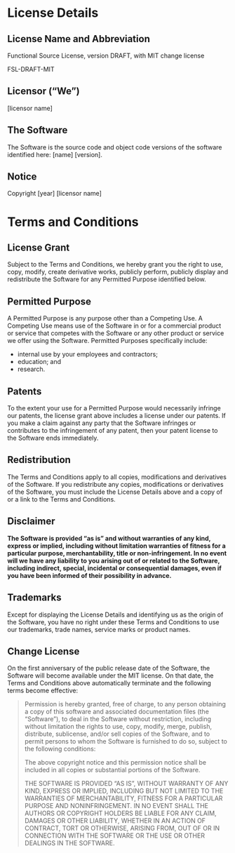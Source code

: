 # License Details

## License Name and Abbreviation

Functional Source License, version DRAFT, with MIT change license

FSL-DRAFT-MIT

## Licensor (“We”)

[licensor name]

## The Software

The Software is the source code and object code versions of the software
identified here: [name] [version].

## Notice

Copyright [year] [licensor name]

# Terms and Conditions

## License Grant

Subject to the Terms and Conditions, we hereby grant you the right to use,
copy, modify, create derivative works, publicly perform, publicly display and
redistribute the Software for any Permitted Purpose identified below.

## Permitted Purpose

A Permitted Purpose is any purpose other than a Competing Use. A Competing Use
means use of the Software in or for a commercial product or service that
competes with the Software or any other product or service we offer using the
Software. Permitted Purposes specifically include:

- internal use by your employees and contractors;
- education; and
- research.

## Patents

To the extent your use for a Permitted Purpose would necessarily infringe our
patents, the license grant above includes a license under our patents. If you
make a claim against any party that the Software infringes or contributes to
the infringement of any patent, then your patent license to the Software ends
immediately.

## Redistribution

The Terms and Conditions apply to all copies, modifications and derivatives of
the Software. If you redistribute any copies, modifications or derivatives of
the Software, you must include the License Details above and a copy of or a
link to the Terms and Conditions.

## Disclaimer

**The Software is provided “as is” and without warranties of any kind, express
or implied, including without limitation warranties of fitness for a particular
purpose, merchantability, title or non-infringement. In no event will we have
any liability to you arising out of or related to the Software, including
indirect, special, incidental or consequential damages, even if you have been
informed of their possibility in advance.**

## Trademarks

Except for displaying the License Details and identifying us as the origin of
the Software, you have no right under these Terms and Conditions to use our
trademarks, trade names, service marks or product names.

## Change License 

On the first anniversary of the public release date of the Software, the
Software will become available under the MIT license. On that date, the Terms
and Conditions above automatically terminate and the following terms become
effective:

> Permission is hereby granted, free of charge, to any person obtaining a copy
> of this software and associated documentation files (the “Software”), to deal
> in the Software without restriction, including without limitation the rights
> to use, copy, modify, merge, publish, distribute, sublicense, and/or sell
> copies of the Software, and to permit persons to whom the Software is
> furnished to do so, subject to the following conditions:
>
> The above copyright notice and this permission notice shall be included in
> all copies or substantial portions of the Software.
>
> THE SOFTWARE IS PROVIDED “AS IS”, WITHOUT WARRANTY OF ANY KIND, EXPRESS OR
> IMPLIED, INCLUDING BUT NOT LIMITED TO THE WARRANTIES OF MERCHANTABILITY,
> FITNESS FOR A PARTICULAR PURPOSE AND NONINFRINGEMENT. IN NO EVENT SHALL THE
> AUTHORS OR COPYRIGHT HOLDERS BE LIABLE FOR ANY CLAIM, DAMAGES OR OTHER
> LIABILITY, WHETHER IN AN ACTION OF CONTRACT, TORT OR OTHERWISE, ARISING FROM,
> OUT OF OR IN CONNECTION WITH THE SOFTWARE OR THE USE OR OTHER DEALINGS IN THE
> SOFTWARE.
